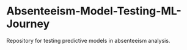 # Absenteeism-Model-Testing-ML-Journey
Repository for testing predictive models in absenteeism analysis.
